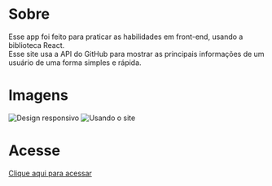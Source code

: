 # Sobre
Esse app foi feito para praticar as habilidades em front-end, usando a biblioteca React.<br/>
Esse site usa a API do GitHub para mostrar as principais informações de um usuário de uma forma simples e rápida.

# Imagens
![Design responsivo](https://s6.gifyu.com/images/ezgif.com-optimize9bbcf73be9dbc109.gif)
![Usando o site](https://i.ibb.co/Phj0hHS/ezgif-com-video-to-gif.gif)
# Acesse
[Clique aqui para acessar](https://gitfinder.netlify.app)
